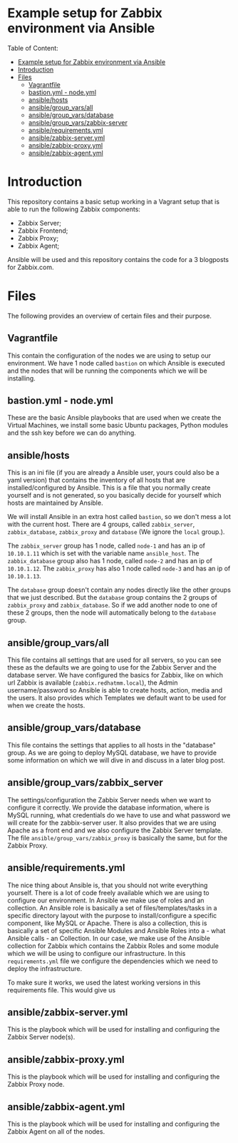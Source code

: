 # Example setup for Zabbix environment via Ansible

Table of Content:
- [Example setup for Zabbix environment via Ansible](#example-setup-for-zabbix-environment-via-ansible)
- [Introduction](#introduction)
- [Files](#files)
  * [Vagrantfile](#vagrantfile)
  * [bastion.yml - node.yml](#bastionyml---nodeyml)
  * [ansible/hosts](#ansible-hosts)
  * [ansible/group_vars/all](#ansible-group-vars-all)
  * [ansible/group_vars/database](#ansible-group-vars-database)
  * [ansible/group_vars/zabbix-server](#ansible-group-vars-zabbix-server)
  * [ansible/requirements.yml](#ansible-requirementsyml)
  * [ansible/zabbix-server.yml](#ansible-zabbix-serveryml)
  * [ansible/zabbix-proxy.yml](#ansible-zabbix-proxyyml)
  * [ansible/zabbix-agent.yml](#ansible-zabbix-agentyml)

# Introduction

This repository contains a basic setup working in a Vagrant setup that is able to run the following Zabbix components:

* Zabbix Server;
* Zabbix Frontend;
* Zabbix Proxy;
* Zabbix Agent;

Ansible will be used and this repository contains the code for a 3 blogposts for Zabbix.com.

# Files

The following provides an overview of certain files and their purpose.

## Vagrantfile
This contain the configuration of the nodes we are using to setup our environment. We have 1 node called `bastion` on which Ansible is executed and the nodes that will be running the components which we will be installing.

## bastion.yml - node.yml
These are the basic Ansible playbooks that are used when we create the Virtual Machines, we install some basic Ubuntu packages, Python modules and the ssh key before we can do anything.

## ansible/hosts

This is an ini file (if you are already a Ansible user, yours could also be a yaml version) that contains the inventory of all hosts that are installed/configured by Ansible. This is a file that you normally create yourself and is not generated, so you basically decide for yourself which hosts are maintained by Ansible.

We will install Ansible in an extra host called `bastion`, so we don't mess a lot with the current host. There are 4 groups, called `zabbix_server`, `zabbix_database`, `zabbix_proxy` and `database` (We ignore the `local` group.).

The `zabbix_server` group has 1 node, called `node-1` and has an ip of `10.10.1.11` which is set with the variable name `ansible_host`. The `zabbix_database` group also has 1 node, called `node-2` and has an ip of `10.10.1.12`. The `zabbix_proxy` has also 1 node called `node-3` and has an ip of `10.10.1.13`.

The `database` group doesn't contain any nodes directly like the other groups that we just described. But the `database` group contains the 2 groups of `zabbix_proxy` and `zabbix_database`. So if we add another node to one of these 2 groups, then the node will automatically belong to the `database` group.

## ansible/group_vars/all

This file contains all settings that are used for all servers, so you can see these as the defaults we are going to use for the Zabbix Server and the database server. We have configured the basics for Zabbix, like on which url Zabbix is available (`zabbix.redhatmm.local`), the Admin username/password so Ansible is able to create hosts, action, media and the users. It also provides which Templates we default want to be used for when we create the hosts.

## ansible/group_vars/database

This file contains the settings that applies to all hosts in the "database" group. As we are going to deploy MySQL database, we have to provide some information on which we will dive in and discuss in a later blog post.

## ansible/group_vars/zabbix_server

The settings/configuration the Zabbix Server needs when we want to configure it correctly. We provide the database information, where is MySQL running, what credentials do we have to use and what password we will create for the zabbix-server user. It also provides that we are using Apache as a front end and we also configure the Zabbix Server template. The file `ansible/group_vars/zabbix_proxy` is basically the same, but for the Zabbix Proxy.

## ansible/requirements.yml

The nice thing about Ansible is, that you should not write everything yourself. There is a lot of code freely available which we are using to configure our environment. In Ansible we make use of roles and an collection. An Ansible role is basically a set of files/templates/tasks in a specific directory layout with the purpose to install/configure a specific component, like MySQL or Apache. There is also a collection, this is basically a set of specific Ansible Modules and Ansible Roles into a - what Ansible calls - an Collection. In our case, we make use of the Ansible collection for Zabbix which contains the Zabbix Roles and some module which we will be using to configure our infrastructure. In this `requirements.yml` file we configure the dependencies which we need to deploy the infrastructure.

To make sure it works, we used the latest working versions in this requirements file. This would give us

## ansible/zabbix-server.yml

This is the playbook which will be used for installing and configuring the Zabbix Server node(s).

## ansible/zabbix-proxy.yml

This is the playbook which will be used for installing and configuring the Zabbix Proxy node.

## ansible/zabbix-agent.yml

This is the playbook which will be used for installing and configuring the Zabbix Agent on all of the nodes.
